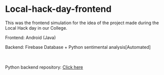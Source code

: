 # Local-hack-day-frontend
This was the frontend simulation for the idea of the project made during the Local Hack day in our College. 

Frontend: Android (Java)

Backend: Firebase Database + Python sentimental analysis[Automated]


<br/><br/>
Python backend repository: [Click here](https://github.com/mohith2017/Local-hack-day-backend)
